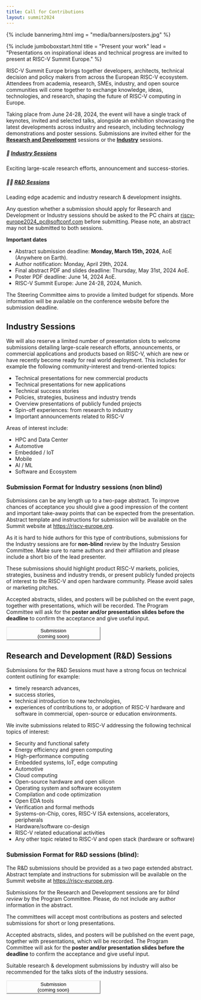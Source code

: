 ```yaml
---
title: Call for Contributions
layout: summit2024
---
```


{% include bannerimg.html
    img = "media/banners/posters.jpg"
%}

{% include jumboboxstart.html
    title = "Present your work"
    lead = "Presentations on inspirational ideas and technical progress are invited to present at RISC-V Summit Europe."
%}

RISC-V Summit Europe brings together developers, architects, technical decision
and policy makers from across the European RISC-V ecosystem. Attendees from
academia, research, SMEs, industry, and open source communities will come
together to exchange knowledge, ideas, technologies, and research, shaping the
future of RISC-V computing in Europe.

Taking place from June 24-28, 2024, the event will have a single track of
keynotes, invited and selected talks, alongside an exhibition showcasing the
latest developments across industry and research, including technology
demonstrations and poster sessions. Submissions are invited either for the
[**Research and Development**](#research-and-development-rd-sessions) sessions
or the [**Industry**](#industry-sessions) sessions.

<div class="row justify-content-md-center my-3">
  <div class="col-sm-4">
    <div class="card">
      <div class="card-body">
        <h5 class="card-title">🚀 <a href="#industry-sessions">Industry Sessions</a></h5>
        <p class="card-text">Exciting large-scale research efforts, announcement and success-stories.</p>
      </div>
    </div>
  </div>
  <div class="col-sm-4">
    <div class="card">
      <div class="card-body">
        <h5 class="card-title">👩‍🔬 <a href="#research-and-development-rd-sessions">R&D Sessions</a></h5>
        <p class="card-text">Leading edge academic and industry research & development insights.</p>
      </div>
    </div>
  </div>
</div>

Any question whether a submission should apply for Research and Development or
Industry sessions should be asked to the PC chairs at
riscv-europe2024_pc@softconf.com before submitting. Please note, an abstract may
not be submitted to both sessions.

**Important dates**

- Abstract submission deadline: **Monday, March 15th, 2024**, AoE (Anywhere on Earth).
- Author notification: Monday, April 29th, 2024.
- Final abstract PDF and slides deadline: Thursday, May 31st, 2024 AoE.
- Poster PDF deadline: June 14, 2024 AoE.
- RISC-V Summit Europe: June 24-28, 2024, Munich.

The Steering Committee aims to provide a limited budget for stipends. More
information will be available on the conference website before the submission
deadline.

## Industry Sessions

We will also reserve a limited number of presentation slots to welcome
submissions detailing large-scale research efforts, announcements, or commercial
applications and products based on RISC-V, which are new or have recently become
ready for real world deployment. This includes for example the following
community-interest and trend-oriented topics:

- Technical presentations for new commercial products
- Technical presentations for new applications
- Technical success stories
- Policies, strategies, business and industry trends
- Overview presentations of publicly funded projects
- Spin-off experiences: from research to industry
- Important announcements related to RISC-V

Areas of interest include:

- HPC and Data Center
- Automotive
- Embedded / IoT
- Mobile
- AI / ML
- Software and Ecosystem

### Submission Format for Industry sessions (non blind)

Submissions can be any length up to a two-page abstract. To improve chances of
acceptance you should give a good impression of the content and important
take-away points that can be expected from the presentation. Abstract template
and instructions for submission will be available on the Summit website at
https://riscv-europe.org.

As it is hard to hide authors for this type of contributions, submissions for
the Industry sessions are for **non-blind** review by the Industry Session
Committee. Make sure to name authors and their affiliation and please include a
short bio of the lead presenter.

These submissions should highlight product RISC-V markets, policies, strategies,
business and industry trends, or present publicly funded projects of interest to
the RISC-V and open hardware community. Please avoid sales or marketing
pitches.

Accepted abstracts, slides, and posters will be published on the event page,
together with presentations, which will be recorded. The Program Committee will
ask for the **poster and/or presentation slides before the deadline** to confirm
the acceptance and give useful input.

<div class="row justify-content-md-center my-4">
    <button type="button" class="btn btn-lg disabled" style="background-color: var(--riscv-y); border-color: var(--riscv-y); width:50%;">Submission<br/>(coming soon)</button>
</div>

## Research and Development (R&D) Sessions

Submissions for the R&D Sessions must have a strong focus on technical content outlining
for example:

- timely research advances,
- success stories,
- technical introduction to new technologies,
- experiences of contributions to, or adoption of RISC-V hardware and software in commercial, open-source or education environments.

We invite submissions related to RISC-V addressing the following technical topics of interest:

- Security and functional safety
- Energy efficiency and green computing
- High-performance computing
- Embedded systems, IoT, edge computing
- Automotive
- Cloud computing
- Open-source hardware and open silicon
- Operating system and software ecosystem
- Compilation and code optimization
- Open EDA tools
- Verification and formal methods
- Systems-on-Chip, cores, RISC-V ISA extensions, accelerators, peripherals
- Hardware/software co-design
- RISC-V related educational activities
- Any other topic related to RISC-V and open stack (hardware or software)

### Submission Format for R&D sessions (blind):

The R&D submissions should be provided as a two page extended abstract. Abstract
template and instructions for submission will be available on the Summit website
at https://riscv-europe.org.

Submissions for the Research and Development sessions are for *blind review* by
the Program Committee. Please, do not include any author information in the
abstract.

The committees will accept most contributions as posters and selected
submissions for short or long presentations.

Accepted abstracts, slides, and posters will be published on the event page,
together with presentations, which will be recorded. The Program Committee will
ask for the **poster and/or presentation slides before the deadline** to confirm
the acceptance and give useful input.

Suitable research & development submissions by industry will also be recommended
for the talks slots of the industry sessions.

<div class="row justify-content-md-center my-4">
    <button type="button" class="btn btn-lg disabled" style="background-color: var(--riscv-y); border-color: var(--riscv-y); width:50%;">Submission<br/>(coming soon)</button>
</div>
